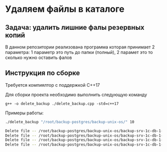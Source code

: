 # Удаляем файлы в каталоге

## Задача: удалить лишние фалы резервных копий

В данном репозитории реализована программа которая принимает 2 параметра:
    1 параметр это путь до папки (полный),
    2 парамет это то сколько нужно оставить фалов

## Инструкция по сборке

Требуется компиялтор с поддержкой C++17

Для сборки проекта необходимо выполнить следующую команду
```
g++ -o delete_backup ./delete_backup.cpp -std=c++17
```

Примеры работы:
```bash
./delete_backup "/root/backup-postgres/backup-unix-os/" 10

Delete file -- /root/backup-postgres/backup-unix-os/backup-srv-1c-db-1-2023-05-01-03:00:01.tar.gz
Delete file -- /root/backup-postgres/backup-unix-os/backup-srv-1c-db-1-2023-04-28-03:00:01.tar.gz
Delete file -- /root/backup-postgres/backup-unix-os/backup-srv-1c-db-1-2023-04-25-03:00:01.tar.gz
Delete file -- /root/backup-postgres/backup-unix-os/backup-srv-1c-db-1-2023-04-22-03:00:01.tar.gz